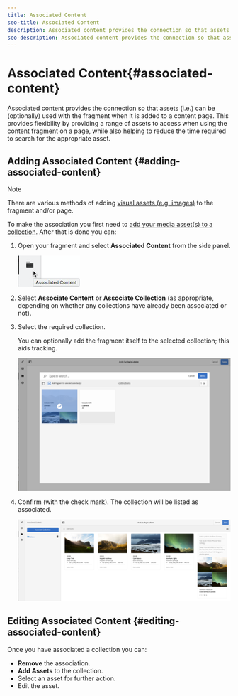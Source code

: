 ```yaml
---
title: Associated Content
seo-title: Associated Content
description: Associated content provides the connection so that assets can be (optionally) used with the fragment when it is added to a content page.
seo-description: Associated content provides the connection so that assets can be (optionally) used with the fragment when it is added to a content page.
---
```


# Associated Content{#associated-content}

<!--
Associated content provides the connection so that assets (i.e.) can be (optionally) used with the fragment when it is added to a content page. This provides flexibility by [providing a range of assets to access when using the content fragment on a page](/help/sites-cloud/authoring/fundamentals/content-fragments.md#using-associated-content), while also helping to reduce the time required to search for the appropriate asset.
-->

Associated content provides the connection so that assets (i.e.) can be (optionally) used with the fragment when it is added to a content page. This provides flexibility by providing a range of assets to access when using the content fragment on a page, while also helping to reduce the time required to search for the appropriate asset.

## Adding Associated Content {#adding-associated-content}

>[!NOTE]
>
>There are various methods of adding [visual assets (e.g. images)](/help/assets/content-fragments/content-fragments.md#fragments-with-visual-assets) to the fragment and/or page.

To make the association you first need to [add your media asset(s) to a collection](/help/assets/manage-collections.md). After that is done you can:

1. Open your fragment and select **Associated Content** from the side panel.

   ![Associated Content](assets/cfm-assoc-content-01.png)

2. Select **Associate Content** or **Associate Collection** (as appropriate, depending on whether any collections have already been associated or not).
3. Select the required collection.

   You can optionally add the fragment itself to the selected collection; this aids tracking.

   ![Select collection](assets/cfm-assoc-content-02.png)

4. Confirm (with the check mark). The collection will be listed as associated.

   ![cfm-6420-05](assets/cfm-assoc-content-03.png)

## Editing Associated Content {#editing-associated-content}

Once you have associated a collection you can:

* **Remove** the association.
* **Add Assets** to the collection.
* Select an asset for further action.
* Edit the asset.
